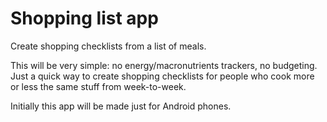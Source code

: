 # Shopping list app

Create shopping checklists from a list of meals.

This will be very simple: no energy/macronutrients trackers, no budgeting. Just a quick way to create shopping checklists for people who cook more or less the same stuff from week-to-week.

Initially this app will be made just for Android phones.
